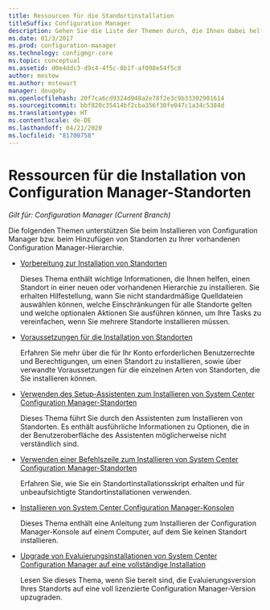 ```yaml
---
title: Ressourcen für die Standortinstallation
titleSuffix: Configuration Manager
description: Gehen Sie die Liste der Themen durch, die Ihnen dabei helfen, Configuration Manager zu installieren oder Standorte zu Ihrer Hierarchie hinzuzufügen.
ms.date: 01/3/2017
ms.prod: configuration-manager
ms.technology: configmgr-core
ms.topic: conceptual
ms.assetid: d0e4ddc3-d9c4-4f5c-8b1f-af098e54f5c8
author: mestew
ms.author: mstewart
manager: dougeby
ms.openlocfilehash: 20f7ca6cd9324d948a2e78f2e3c9b33302901614
ms.sourcegitcommit: bbf820c35414bf2cba356f30fe047c1a34c5384d
ms.translationtype: HT
ms.contentlocale: de-DE
ms.lasthandoff: 04/21/2020
ms.locfileid: "81700758"
---
```

# <a name="resources-for-installing-configuration-manager-sites"></a>Ressourcen für die Installation von Configuration Manager-Standorten

*Gilt für: Configuration Manager (Current Branch)*

Die folgenden Themen unterstützen Sie beim Installieren von Configuration Manager bzw. beim Hinzufügen von Standorten zu Ihrer vorhandenen Configuration Manager-Hierarchie.

- [Vorbereitung zur Installation von Standorten ](prepare-to-install-sites.md)

  Dieses Thema enthält wichtige Informationen, die Ihnen helfen, einen Standort in einer neuen oder vorhandenen Hierarchie zu installieren. Sie erhalten Hilfestellung, wann Sie nicht standardmäßige Quelldateien auswählen können, welche Einschränkungen für alle Standorte gelten und welche optionalen Aktionen Sie ausführen können, um Ihre Tasks zu vereinfachen, wenn Sie mehrere Standorte installieren müssen.

- [Voraussetzungen für die Installation von Standorten](prerequisites-for-installing-sites.md)

  Erfahren Sie mehr über die für Ihr Konto erforderlichen Benutzerrechte und Berechtigungen, um einen Standort zu installieren, sowie über verwandte Voraussetzungen für die einzelnen Arten von Standorten, die Sie installieren können.

- [Verwenden des Setup-Assistenten zum Installieren von System Center Configuration Manager-Standorten](use-the-setup-wizard-to-install-sites.md)

  Dieses Thema führt Sie durch den Assistenten zum Installieren von Standorten. Es enthält ausführliche Informationen zu Optionen, die in der Benutzeroberfläche des Assistenten möglicherweise nicht verständlich sind.  

- [Verwenden einer Befehlszeile zum Installieren von System Center Configuration Manager-Standorten](use-a-command-line-to-install-sites.md)

  Erfahren Sie, wie Sie ein Standortinstallationsskript erhalten und für unbeaufsichtigte Standortinstallationen verwenden.

- [Installieren von System Center Configuration Manager-Konsolen](install-consoles.md)

  Dieses Thema enthält eine Anleitung zum Installieren der Configuration Manager-Konsole auf einem Computer, auf dem Sie keinen Standort installieren.

- [Upgrade von Evaluierungsinstallationen von System Center Configuration Manager auf eine vollständige Installation](upgrade-an-evaluation-install-to-a-full-install.md)

  Lesen Sie dieses Thema, wenn Sie bereit sind, die Evaluierungsversion Ihres Standorts auf eine voll lizenzierte Configuration Manager-Version upzugraden.

